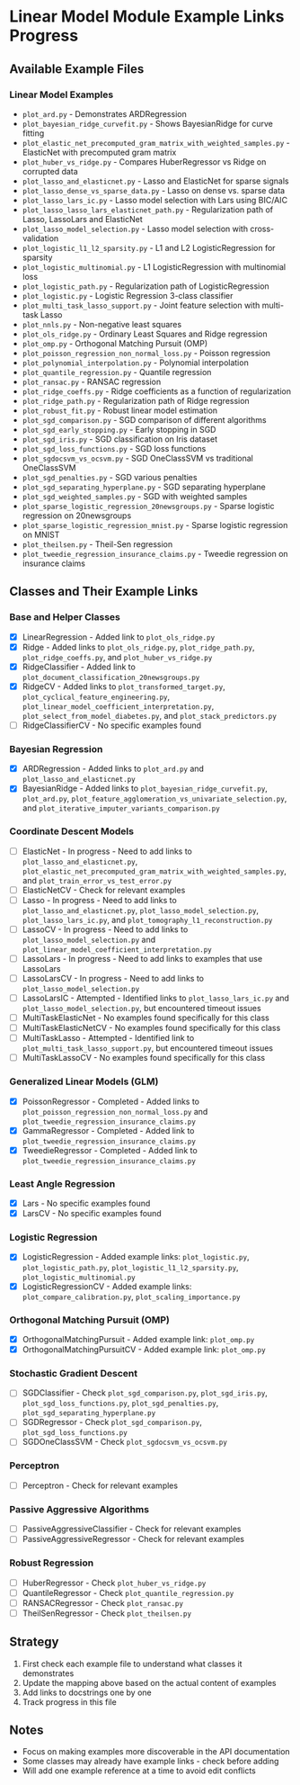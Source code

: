 # Linear Model Module Example Links Progress

## Available Example Files

### Linear Model Examples
- `plot_ard.py` - Demonstrates ARDRegression
- `plot_bayesian_ridge_curvefit.py` - Shows BayesianRidge for curve fitting
- `plot_elastic_net_precomputed_gram_matrix_with_weighted_samples.py` - ElasticNet with precomputed gram matrix
- `plot_huber_vs_ridge.py` - Compares HuberRegressor vs Ridge on corrupted data
- `plot_lasso_and_elasticnet.py` - Lasso and ElasticNet for sparse signals
- `plot_lasso_dense_vs_sparse_data.py` - Lasso on dense vs. sparse data
- `plot_lasso_lars_ic.py` - Lasso model selection with Lars using BIC/AIC
- `plot_lasso_lasso_lars_elasticnet_path.py` - Regularization path of Lasso, LassoLars and ElasticNet
- `plot_lasso_model_selection.py` - Lasso model selection with cross-validation
- `plot_logistic_l1_l2_sparsity.py` - L1 and L2 LogisticRegression for sparsity
- `plot_logistic_multinomial.py` - L1 LogisticRegression with multinomial loss
- `plot_logistic_path.py` - Regularization path of LogisticRegression
- `plot_logistic.py` - Logistic Regression 3-class classifier
- `plot_multi_task_lasso_support.py` - Joint feature selection with multi-task Lasso
- `plot_nnls.py` - Non-negative least squares
- `plot_ols_ridge.py` - Ordinary Least Squares and Ridge regression
- `plot_omp.py` - Orthogonal Matching Pursuit (OMP)
- `plot_poisson_regression_non_normal_loss.py` - Poisson regression
- `plot_polynomial_interpolation.py` - Polynomial interpolation
- `plot_quantile_regression.py` - Quantile regression
- `plot_ransac.py` - RANSAC regression
- `plot_ridge_coeffs.py` - Ridge coefficients as a function of regularization
- `plot_ridge_path.py` - Regularization path of Ridge regression
- `plot_robust_fit.py` - Robust linear model estimation
- `plot_sgd_comparison.py` - SGD comparison of different algorithms
- `plot_sgd_early_stopping.py` - Early stopping in SGD
- `plot_sgd_iris.py` - SGD classification on Iris dataset
- `plot_sgd_loss_functions.py` - SGD loss functions
- `plot_sgdocsvm_vs_ocsvm.py` - SGD OneClassSVM vs traditional OneClassSVM
- `plot_sgd_penalties.py` - SGD various penalties
- `plot_sgd_separating_hyperplane.py` - SGD separating hyperplane
- `plot_sgd_weighted_samples.py` - SGD with weighted samples
- `plot_sparse_logistic_regression_20newsgroups.py` - Sparse logistic regression on 20newsgroups
- `plot_sparse_logistic_regression_mnist.py` - Sparse logistic regression on MNIST
- `plot_theilsen.py` - Theil-Sen regression
- `plot_tweedie_regression_insurance_claims.py` - Tweedie regression on insurance claims

## Classes and Their Example Links

### Base and Helper Classes
- [x] LinearRegression - Added link to `plot_ols_ridge.py`
- [x] Ridge - Added links to `plot_ols_ridge.py`, `plot_ridge_path.py`, `plot_ridge_coeffs.py`, and `plot_huber_vs_ridge.py`
- [x] RidgeClassifier - Added link to `plot_document_classification_20newsgroups.py`
- [x] RidgeCV - Added links to `plot_transformed_target.py`, `plot_cyclical_feature_engineering.py`, `plot_linear_model_coefficient_interpretation.py`, `plot_select_from_model_diabetes.py`, and `plot_stack_predictors.py`
- [ ] RidgeClassifierCV - No specific examples found

### Bayesian Regression
- [x] ARDRegression - Added links to `plot_ard.py` and `plot_lasso_and_elasticnet.py`
- [x] BayesianRidge - Added links to `plot_bayesian_ridge_curvefit.py`, `plot_ard.py`, `plot_feature_agglomeration_vs_univariate_selection.py`, and `plot_iterative_imputer_variants_comparison.py`

### Coordinate Descent Models
- [ ] ElasticNet - In progress - Need to add links to `plot_lasso_and_elasticnet.py`, `plot_elastic_net_precomputed_gram_matrix_with_weighted_samples.py`, and `plot_train_error_vs_test_error.py`
- [ ] ElasticNetCV - Check for relevant examples
- [ ] Lasso - In progress - Need to add links to `plot_lasso_and_elasticnet.py`, `plot_lasso_model_selection.py`, `plot_lasso_lars_ic.py`, and `plot_tomography_l1_reconstruction.py`
- [ ] LassoCV - In progress - Need to add links to `plot_lasso_model_selection.py` and `plot_linear_model_coefficient_interpretation.py`
- [ ] LassoLars - In progress - Need to add links to examples that use LassoLars
- [ ] LassoLarsCV - In progress - Need to add links to `plot_lasso_model_selection.py`
- [ ] LassoLarsIC - Attempted - Identified links to `plot_lasso_lars_ic.py` and `plot_lasso_model_selection.py`, but encountered timeout issues
- [ ] MultiTaskElasticNet - No examples found specifically for this class
- [ ] MultiTaskElasticNetCV - No examples found specifically for this class
- [ ] MultiTaskLasso - Attempted - Identified link to `plot_multi_task_lasso_support.py`, but encountered timeout issues
- [ ] MultiTaskLassoCV - No examples found specifically for this class

### Generalized Linear Models (GLM)
- [x] PoissonRegressor - Completed - Added links to `plot_poisson_regression_non_normal_loss.py` and `plot_tweedie_regression_insurance_claims.py`
- [x] GammaRegressor - Completed - Added link to `plot_tweedie_regression_insurance_claims.py`
- [x] TweedieRegressor - Completed - Added link to `plot_tweedie_regression_insurance_claims.py`

### Least Angle Regression
- [x] Lars - No specific examples found
- [x] LarsCV - No specific examples found

### Logistic Regression
- [x] LogisticRegression - Added example links: `plot_logistic.py`, `plot_logistic_path.py`, `plot_logistic_l1_l2_sparsity.py`, `plot_logistic_multinomial.py`
- [x] LogisticRegressionCV - Added example links: `plot_compare_calibration.py`, `plot_scaling_importance.py`

### Orthogonal Matching Pursuit (OMP)
- [x] OrthogonalMatchingPursuit - Added example link: `plot_omp.py`
- [x] OrthogonalMatchingPursuitCV - Added example link: `plot_omp.py`

### Stochastic Gradient Descent
- [ ] SGDClassifier - Check `plot_sgd_comparison.py`, `plot_sgd_iris.py`, `plot_sgd_loss_functions.py`, `plot_sgd_penalties.py`, `plot_sgd_separating_hyperplane.py`
- [ ] SGDRegressor - Check `plot_sgd_comparison.py`, `plot_sgd_loss_functions.py`
- [ ] SGDOneClassSVM - Check `plot_sgdocsvm_vs_ocsvm.py`

### Perceptron
- [ ] Perceptron - Check for relevant examples

### Passive Aggressive Algorithms
- [ ] PassiveAggressiveClassifier - Check for relevant examples
- [ ] PassiveAggressiveRegressor - Check for relevant examples

### Robust Regression
- [ ] HuberRegressor - Check `plot_huber_vs_ridge.py`
- [ ] QuantileRegressor - Check `plot_quantile_regression.py`
- [ ] RANSACRegressor - Check `plot_ransac.py`
- [ ] TheilSenRegressor - Check `plot_theilsen.py`

## Strategy
1. First check each example file to understand what classes it demonstrates
2. Update the mapping above based on the actual content of examples
3. Add links to docstrings one by one
4. Track progress in this file

## Notes
- Focus on making examples more discoverable in the API documentation
- Some classes may already have example links - check before adding
- Will add one example reference at a time to avoid edit conflicts
